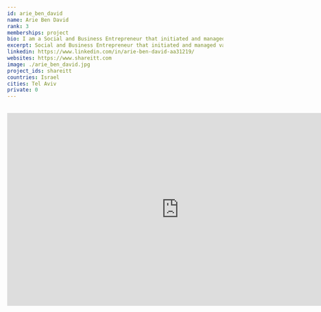```yaml
---
id: arie_ben_david
name: Arie Ben David
rank: 3
memberships: project
bio: I am a Social and Business Entrepreneur that initiated and managed various international business enterprises. I initiated Shareitt to enable people and communities to fulfill their talents and potentials. I started my activities as an ‘Artist of Life’ at the age of five when I secretly went to the children zoo and got the rabbits and the pigeons out of their cages and set them free. This motive shines throughout my whole life as an activist that strives for freedom through social and economic reforms. I developed innovative educational programs for adolescents with learning and behavioral difficulties and I had been an accomplished artist that many of my paintings are held in private and institutional collections worldwide. I have exhibited extensively in galleries and cultural centers in Europe, and Israel. I was founding director of the flourishing Waldorf Teacher Training in the David Yellin Academic College of Education in Jerusalem for over 25 years.
excerpt: Social and Business Entrepreneur that initiated and managed various international business enterprises.
linkedin: https://www.linkedin.com/in/arie-ben-david-aa31219/
websites: https://www.shareitt.com
image: ./arie_ben_david.jpg
project_ids: shareitt
countries: Israel
cities: Tel Aviv
private: 0
---
```


<BR>

<iframe src="https://player.vimeo.com/video/" width="800" height="450" frameborder="0" allow="autoplay; fullscreen" allowfullscreen></iframe>

<BR>
